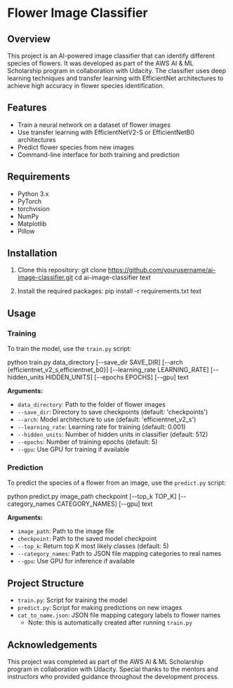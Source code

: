 # Flower Image Classifier

## Overview

This project is an AI-powered image classifier that can identify different species of flowers. It was developed as part of the AWS AI & ML Scholarship program in collaboration with Udacity. The classifier uses deep learning techniques and transfer learning with EfficientNet architectures to achieve high accuracy in flower species identification.

## Features

- Train a neural network on a dataset of flower images
- Use transfer learning with EfficientNetV2-S or EfficientNetB0 architectures
- Predict flower species from new images
- Command-line interface for both training and prediction

## Requirements

- Python 3.x
- PyTorch
- torchvision
- NumPy
- Matplotlib
- Pillow

## Installation

1. Clone this repository:
git clone https://github.com/yourusername/ai-image-classifier.git
cd ai-image-classifier
text

2. Install the required packages:
pip install -r requirements.txt
text

## Usage

### Training

To train the model, use the `train.py` script:

python train.py data_directory [--save_dir SAVE_DIR] [--arch {efficientnet_v2_s,efficientnet_b0}]
[--learning_rate LEARNING_RATE] [--hidden_units HIDDEN_UNITS]
[--epochs EPOCHS] [--gpu]
text

**Arguments:**
- `data_directory`: Path to the folder of flower images
- `--save_dir`: Directory to save checkpoints (default: 'checkpoints')
- `--arch`: Model architecture to use (default: 'efficientnet_v2_s')
- `--learning_rate`: Learning rate for training (default: 0.001)
- `--hidden_units`: Number of hidden units in classifier (default: 512)
- `--epochs`: Number of training epochs (default: 5)
- `--gpu`: Use GPU for training if available

### Prediction

To predict the species of a flower from an image, use the `predict.py` script:

python predict.py image_path checkpoint [--top_k TOP_K] [--category_names CATEGORY_NAMES] [--gpu]
text

**Arguments:**
- `image_path`: Path to the image file
- `checkpoint`: Path to the saved model checkpoint
- `--top_k`: Return top K most likely classes (default: 5)
- `--category_names`: Path to JSON file mapping categories to real names
- `--gpu`: Use GPU for inference if available

## Project Structure

- `train.py`: Script for training the model
- `predict.py`: Script for making predictions on new images
- `cat_to_name.json`: JSON file mapping category labels to flower names
  - Note: this is automatically created after running `train.py`

## Acknowledgements

This project was completed as part of the AWS AI & ML Scholarship program in collaboration with Udacity. Special thanks to the mentors and instructors who provided guidance throughout the development process.
